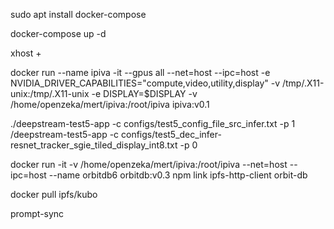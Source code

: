 sudo apt install docker-compose

docker-compose up -d

xhost +

docker run --name ipiva -it --gpus all --net=host --ipc=host -e NVIDIA_DRIVER_CAPABILITIES="compute,video,utility,display" -v /tmp/.X11-unix:/tmp/.X11-unix -e DISPLAY=$DISPLAY -v /home/openzeka/mert/ipiva:/root/ipiva ipiva:v0.1

./deepstream-test5-app -c configs/test5_config_file_src_infer.txt -p 1
/deepstream-test5-app -c configs/test5_dec_infer-resnet_tracker_sgie_tiled_display_int8.txt -p 0


docker run -it -v /home/openzeka/mert/ipiva:/root/ipiva --net=host --ipc=host --name orbitdb6 orbitdb:v0.3
npm link ipfs-http-client orbit-db

docker pull ipfs/kubo

prompt-sync
